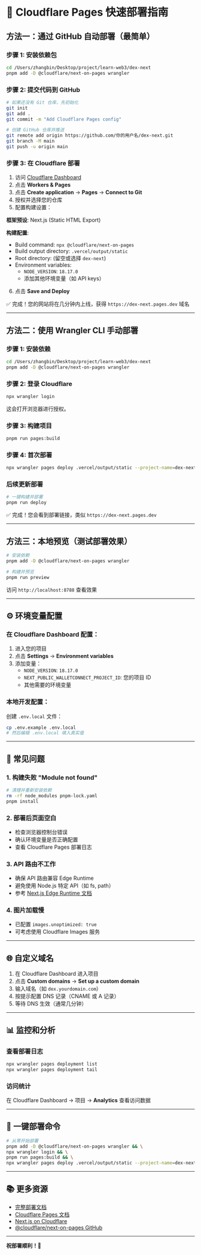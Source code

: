 # 🚀 Cloudflare Pages 快速部署指南

## 方法一：通过 GitHub 自动部署（最简单）

### 步骤 1: 安装依赖包
```bash
cd /Users/zhangbin/Desktop/project/learn-web3/dex-next
pnpm add -D @cloudflare/next-on-pages wrangler
```

### 步骤 2: 提交代码到 GitHub
```bash
# 如果还没有 Git 仓库，先初始化
git init
git add .
git commit -m "Add Cloudflare Pages config"

# 创建 GitHub 仓库并推送
git remote add origin https://github.com/你的用户名/dex-next.git
git branch -M main
git push -u origin main
```

### 步骤 3: 在 Cloudflare 部署

1. 访问 [Cloudflare Dashboard](https://dash.cloudflare.com/)
2. 点击 **Workers & Pages**
3. 点击 **Create application** → **Pages** → **Connect to Git**
4. 授权并选择您的仓库
5. 配置构建设置：

**框架预设**: Next.js (Static HTML Export)

**构建配置**:
- Build command: `npx @cloudflare/next-on-pages`
- Build output directory: `.vercel/output/static`
- Root directory: (留空或选择 `dex-next`)
- Environment variables: 
  - `NODE_VERSION`: `18.17.0`
  - 添加其他环境变量（如 API keys）

6. 点击 **Save and Deploy**

✅ 完成！您的网站将在几分钟内上线，获得 `https://dex-next.pages.dev` 域名

---

## 方法二：使用 Wrangler CLI 手动部署

### 步骤 1: 安装依赖
```bash
cd /Users/zhangbin/Desktop/project/learn-web3/dex-next
pnpm add -D @cloudflare/next-on-pages wrangler
```

### 步骤 2: 登录 Cloudflare
```bash
npx wrangler login
```
这会打开浏览器进行授权。

### 步骤 3: 构建项目
```bash
pnpm run pages:build
```

### 步骤 4: 首次部署
```bash
npx wrangler pages deploy .vercel/output/static --project-name=dex-next
```

### 后续更新部署
```bash
# 一键构建并部署
pnpm run deploy
```

✅ 完成！您会看到部署链接，类似 `https://dex-next.pages.dev`

---

## 方法三：本地预览（测试部署效果）

```bash
# 安装依赖
pnpm add -D @cloudflare/next-on-pages wrangler

# 构建并预览
pnpm run preview
```

访问 `http://localhost:8788` 查看效果

---

## ⚙️ 环境变量配置

### 在 Cloudflare Dashboard 配置：

1. 进入您的项目
2. 点击 **Settings** → **Environment variables**
3. 添加变量：
   - `NODE_VERSION`: `18.17.0`
   - `NEXT_PUBLIC_WALLETCONNECT_PROJECT_ID`: 您的项目 ID
   - 其他需要的环境变量

### 本地开发配置：

创建 `.env.local` 文件：
```bash
cp .env.example .env.local
# 然后编辑 .env.local 填入真实值
```

---

## 🔧 常见问题

### 1. 构建失败 "Module not found"
```bash
# 清理并重新安装依赖
rm -rf node_modules pnpm-lock.yaml
pnpm install
```

### 2. 部署后页面空白
- 检查浏览器控制台错误
- 确认环境变量是否正确配置
- 查看 Cloudflare Pages 部署日志

### 3. API 路由不工作
- 确保 API 路由兼容 Edge Runtime
- 避免使用 Node.js 特定 API（如 fs, path）
- 参考 [Next.js Edge Runtime 文档](https://nextjs.org/docs/app/building-your-application/rendering/edge-and-nodejs-runtimes)

### 4. 图片加载慢
- 已配置 `images.unoptimized: true`
- 可考虑使用 Cloudflare Images 服务

---

## 🌐 自定义域名

1. 在 Cloudflare Dashboard 进入项目
2. 点击 **Custom domains** → **Set up a custom domain**
3. 输入域名（如 `dex.yourdomain.com`）
4. 按提示配置 DNS 记录（CNAME 或 A 记录）
5. 等待 DNS 生效（通常几分钟）

---

## 📊 监控和分析

### 查看部署日志
```bash
npx wrangler pages deployment list
npx wrangler pages deployment tail
```

### 访问统计
在 Cloudflare Dashboard → 项目 → **Analytics** 查看访问数据

---

## 🎯 一键部署命令

```bash
# 从零开始部署
pnpm add -D @cloudflare/next-on-pages wrangler && \
npx wrangler login && \
pnpm run pages:build && \
npx wrangler pages deploy .vercel/output/static --project-name=dex-next
```

---

## 📚 更多资源

- [完整部署文档](./CLOUDFLARE_DEPLOY.md)
- [Cloudflare Pages 文档](https://developers.cloudflare.com/pages/)
- [Next.js on Cloudflare](https://developers.cloudflare.com/pages/framework-guides/nextjs/)
- [@cloudflare/next-on-pages GitHub](https://github.com/cloudflare/next-on-pages)

---

**祝部署顺利！🎉**

